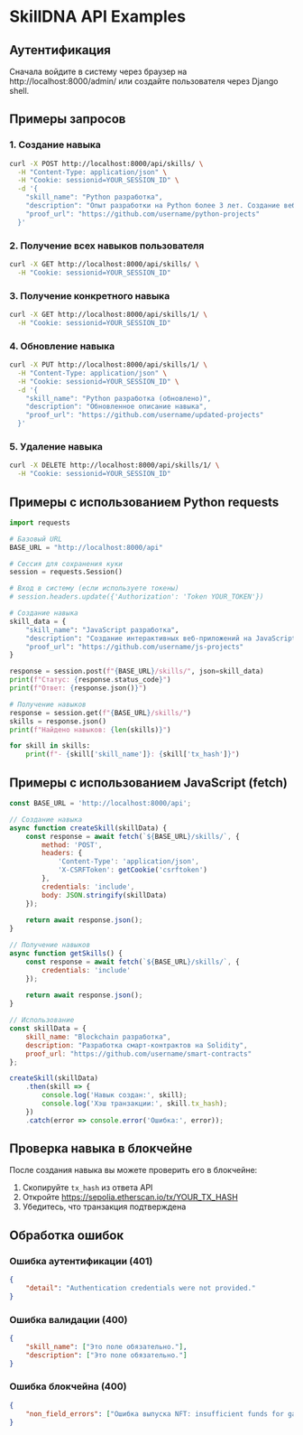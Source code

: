 # SkillDNA API Examples

## Аутентификация

Сначала войдите в систему через браузер на http://localhost:8000/admin/ или создайте пользователя через Django shell.

## Примеры запросов

### 1. Создание навыка

```bash
curl -X POST http://localhost:8000/api/skills/ \
  -H "Content-Type: application/json" \
  -H "Cookie: sessionid=YOUR_SESSION_ID" \
  -d '{
    "skill_name": "Python разработка",
    "description": "Опыт разработки на Python более 3 лет. Создание веб-приложений, API, автоматизация задач.",
    "proof_url": "https://github.com/username/python-projects"
  }'
```

### 2. Получение всех навыков пользователя

```bash
curl -X GET http://localhost:8000/api/skills/ \
  -H "Cookie: sessionid=YOUR_SESSION_ID"
```

### 3. Получение конкретного навыка

```bash
curl -X GET http://localhost:8000/api/skills/1/ \
  -H "Cookie: sessionid=YOUR_SESSION_ID"
```

### 4. Обновление навыка

```bash
curl -X PUT http://localhost:8000/api/skills/1/ \
  -H "Content-Type: application/json" \
  -H "Cookie: sessionid=YOUR_SESSION_ID" \
  -d '{
    "skill_name": "Python разработка (обновлено)",
    "description": "Обновленное описание навыка",
    "proof_url": "https://github.com/username/updated-projects"
  }'
```

### 5. Удаление навыка

```bash
curl -X DELETE http://localhost:8000/api/skills/1/ \
  -H "Cookie: sessionid=YOUR_SESSION_ID"
```

## Примеры с использованием Python requests

```python
import requests

# Базовый URL
BASE_URL = "http://localhost:8000/api"

# Сессия для сохранения куки
session = requests.Session()

# Вход в систему (если используете токены)
# session.headers.update({'Authorization': 'Token YOUR_TOKEN'})

# Создание навыка
skill_data = {
    "skill_name": "JavaScript разработка",
    "description": "Создание интерактивных веб-приложений на JavaScript, React, Node.js",
    "proof_url": "https://github.com/username/js-projects"
}

response = session.post(f"{BASE_URL}/skills/", json=skill_data)
print(f"Статус: {response.status_code}")
print(f"Ответ: {response.json()}")

# Получение навыков
response = session.get(f"{BASE_URL}/skills/")
skills = response.json()
print(f"Найдено навыков: {len(skills)}")

for skill in skills:
    print(f"- {skill['skill_name']}: {skill['tx_hash']}")
```

## Примеры с использованием JavaScript (fetch)

```javascript
const BASE_URL = 'http://localhost:8000/api';

// Создание навыка
async function createSkill(skillData) {
    const response = await fetch(`${BASE_URL}/skills/`, {
        method: 'POST',
        headers: {
            'Content-Type': 'application/json',
            'X-CSRFToken': getCookie('csrftoken')
        },
        credentials: 'include',
        body: JSON.stringify(skillData)
    });
    
    return await response.json();
}

// Получение навыков
async function getSkills() {
    const response = await fetch(`${BASE_URL}/skills/`, {
        credentials: 'include'
    });
    
    return await response.json();
}

// Использование
const skillData = {
    skill_name: "Blockchain разработка",
    description: "Разработка смарт-контрактов на Solidity",
    proof_url: "https://github.com/username/smart-contracts"
};

createSkill(skillData)
    .then(skill => {
        console.log('Навык создан:', skill);
        console.log('Хэш транзакции:', skill.tx_hash);
    })
    .catch(error => console.error('Ошибка:', error));
```

## Проверка навыка в блокчейне

После создания навыка вы можете проверить его в блокчейне:

1. Скопируйте `tx_hash` из ответа API
2. Откройте https://sepolia.etherscan.io/tx/YOUR_TX_HASH
3. Убедитесь, что транзакция подтверждена

## Обработка ошибок

### Ошибка аутентификации (401)
```json
{
    "detail": "Authentication credentials were not provided."
}
```

### Ошибка валидации (400)
```json
{
    "skill_name": ["Это поле обязательно."],
    "description": ["Это поле обязательно."]
}
```

### Ошибка блокчейна (400)
```json
{
    "non_field_errors": ["Ошибка выпуска NFT: insufficient funds for gas"]
}
```

